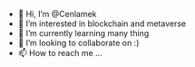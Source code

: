 - 👋 Hi, I’m @Cenlamek
- 👀 I’m interested in blockchain and metaverse
- 🌱 I’m currently learning many thing
- 💞️ I’m looking to collaborate on :)
- 📫 How to reach me ...

<!---
Cenlamek/Cenlamek is a ✨ special ✨ repository because its `README.md` (this file) appears on your GitHub profile.
You can click the Preview link to take a look at your changes.
--->
